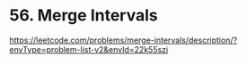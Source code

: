 # 56. Merge Intervals

https://leetcode.com/problems/merge-intervals/description/?envType=problem-list-v2&envId=22k55szi
